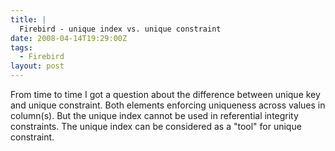 ```yaml
---
title: |
  Firebird - unique index vs. unique constraint
date: 2008-04-14T19:29:00Z
tags:
  - Firebird
layout: post
---
```

From time to time I got a question about the difference between unique key and unique constraint. Both elements enforcing uniqueness across values in column(s). But the unique index cannot be used in referential integrity constraints. The unique index can be considered as a "tool" for unique constraint.